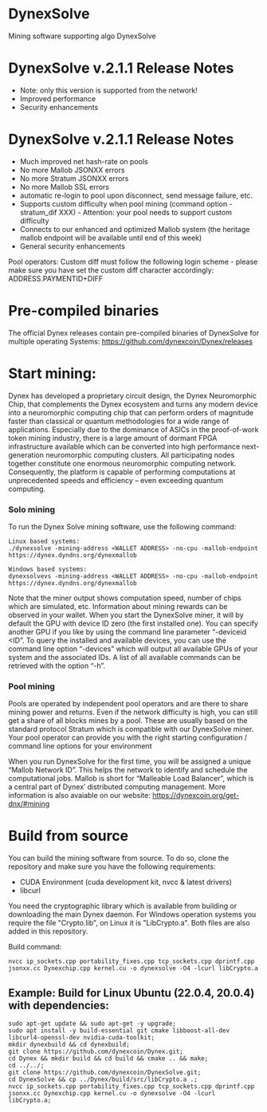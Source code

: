 # DynexSolve
Mining software supporting algo DynexSolve

# DynexSolve v.2.1.1 Release Notes
* Note: only this version is supported from the network!
* Improved performance
* Security enhancements

# DynexSolve v.2.1.1 Release Notes
* Much improved net hash-rate on pools
* No more Mallob JSONXX errors
* No more Stratum JSONXX errors
* No more Mallob SSL errors
* automatic re-login to pool upon disconnect, send message failure, etc.
* Supports custom difficulty when pool mining (command option -stratum_dif XXX) - Attention: your pool needs to support custom difficulty
* Connects to our enhanced and optimized Mallob system (the heritage mallob endpoint will be available until end of this week)
* General security enhancements

Pool operators: Custom diff must follow the following login scheme - please make sure you have set the custom diff character accordingly:
ADDRESS.PAYMENTID+DIFF

# Pre-compiled binaries
The official Dynex releases contain pre-compiled binaries of DynexSolve for multiple operating Systems:
https://github.com/dynexcoin/Dynex/releases

# Start mining:

Dynex has developed a proprietary circuit design, the Dynex Neuromorphic Chip, that complements the Dynex ecosystem and turns any modern device into a neuromorphic computing chip that can perform orders of magnitude faster than classical or quantum methodologies for a wide range of applications. Especially due to the dominance of ASICs in the proof-of-work token mining industry, there is a large amount of dormant FPGA infrastructure available which can be converted into high performance next-generation neuromorphic computing clusters. All participating nodes together constitute one enormous neuromorphic computing network. Consequently, the platform is capable of performing computations at unprecedented speeds and efficiency – even exceeding quantum computing.

### Solo mining
To run the Dynex Solve mining software, use the following command:

```
Linux based systems:
./dynexsolve -mining-address <WALLET ADDRESS> -no-cpu -mallob-endpoint https://dynex.dyndns.org/dynexmallob

Windows based systems:
dynexsolvevs -mining-address <WALLET ADDRESS> -no-cpu -mallob-endpoint https://dynex.dyndns.org/dynexmallob
```

Note that the miner output shows computation speed, number of chips which are simulated, etc. Information about mining rewards can be observed in your wallet. When you start the DynexSolve miner, it will by default the GPU with device ID zero (the first installed one). You can specify another GPU if you like by using the command line parameter “-deviceid <ID”. To query the installed and available devices, you can use the command line option “-devices” which will output all available GPUs of your system and the associated IDs. A list of all available commands can be retrieved with the option “-h”.

### Pool mining
Pools are operated by independent pool operators and are there to share mining power and returns. Even if the network difficulty is high, you can still get a share of all blocks mines by a pool. These are usually based on the standard protocol Stratum which is compatible with our DynexSolve miner. Your pool operator can provide you with the right starting configuration / command line options for your environment

When you run DynexSolve for the first time, you will be assigned a unique “Mallob Network ID”. This helps the network to identify and schedule the computational jobs. Mallob is short for “Malleable Load Balancer”, which is a central part of Dynex’ distributed computing management. More information is also avaiable on our website: 
https://dynexcoin.org/get-dnx/#mining

# Build from source
You can build the mining software from source. To do so, clone the repository and make sure you have the following requirements:

* CUDA Environment (cuda development kit, nvcc & latest drivers)
* libcurl 

You need the cryptographic library which is available from building or downloading the main Dynex daemon. For Windows operation systems you require the file "Crypto.lib", on Linux it is "LibCrypto.a". Both files are also added in this repository.

Build command:

```
nvcc ip_sockets.cpp portability_fixes.cpp tcp_sockets.cpp dprintf.cpp jsonxx.cc Dynexchip.cpp kernel.cu -o dynexsolve -O4 -lcurl libCrypto.a
```

## Example: Build for Linux Ubuntu (22.0.4, 20.0.4) with dependencies:

```
sudo apt-get update && sudo apt-get -y upgrade;
sudo apt install -y build-essential git cmake libboost-all-dev libcurl4-openssl-dev nvidia-cuda-toolkit;
mkdir dynexbuild && cd dynexbuild;
git clone https://github.com/dynexcoin/Dynex.git;
cd Dynex && mkdir build && cd build && cmake .. && make;
cd ../../;
git clone https://github.com/dynexcoin/DynexSolve.git;
cd DynexSolve && cp ../Dynex/build/src/libCrypto.a .;
nvcc ip_sockets.cpp portability_fixes.cpp tcp_sockets.cpp dprintf.cpp jsonxx.cc Dynexchip.cpp kernel.cu -o dynexsolve -O4 -lcurl libCrypto.a;
```

